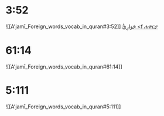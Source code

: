 
# 3:52
![[A'jamī_Foreign_words_vocab_in_quran#3:52]]
[حَوَارِيُّ <f ሐዋርያ](https://en.m.wiktionary.org/wiki/%D8%AD%D9%88%D8%A7%D8%B1%D9%8A)

# 61:14
![[A'jamī_Foreign_words_vocab_in_quran#61:14]]

# 5:111
![[A'jamī_Foreign_words_vocab_in_quran#5:111]]
